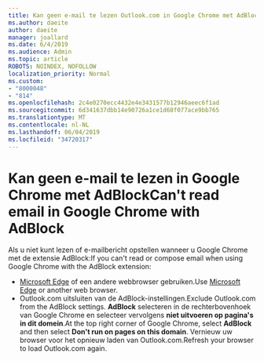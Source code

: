 ```yaml
---
title: Kan geen e-mail te lezen Outlook.com in Google Chrome met AdBlock
ms.author: daeite
author: daeite
manager: joallard
ms.date: 6/4/2019
ms.audience: Admin
ms.topic: article
ROBOTS: NOINDEX, NOFOLLOW
localization_priority: Normal
ms.custom:
- "8000048"
- "814"
ms.openlocfilehash: 2c4e0270ecc4432e4e3431577b12946aeec6f1ad
ms.sourcegitcommit: 6d341637dbb14e90726a1ce1d68f077ace9bb765
ms.translationtype: MT
ms.contentlocale: nl-NL
ms.lasthandoff: 06/04/2019
ms.locfileid: "34720317"
---
```

# <a name="cant-read-email-in-google-chrome-with-adblock"></a><span data-ttu-id="ac86c-102">Kan geen e-mail te lezen in Google Chrome met AdBlock</span><span class="sxs-lookup"><span data-stu-id="ac86c-102">Can't read email in Google Chrome with AdBlock</span></span>

<span data-ttu-id="ac86c-103">Als u niet kunt lezen of e-mailbericht opstellen wanneer u Google Chrome met de extensie AdBlock:</span><span class="sxs-lookup"><span data-stu-id="ac86c-103">If you can't read or compose email when using Google Chrome with the AdBlock extension:</span></span>

- <span data-ttu-id="ac86c-104">[Microsoft Edge](https://go.microsoft.com/fwlink/p/?linkid=2001503&amp;clcid=0x409) of een andere webbrowser gebruiken.</span><span class="sxs-lookup"><span data-stu-id="ac86c-104">Use [Microsoft Edge](https://go.microsoft.com/fwlink/p/?linkid=2001503&amp;clcid=0x409) or another web browser.</span></span>
- <span data-ttu-id="ac86c-105">Outlook.com uitsluiten van de AdBlock-instellingen.</span><span class="sxs-lookup"><span data-stu-id="ac86c-105">Exclude Outlook.com from the AdBlock settings.</span></span> <span data-ttu-id="ac86c-106">**AdBlock** selecteren in de rechterbovenhoek van Google Chrome en selecteer vervolgens **niet uitvoeren op pagina's in dit domein**.</span><span class="sxs-lookup"><span data-stu-id="ac86c-106">At the top right corner of Google Chrome, select **AdBlock** and then select **Don't run on pages on this domain**.</span></span> <span data-ttu-id="ac86c-107">Vernieuw uw browser voor het opnieuw laden van Outlook.com.</span><span class="sxs-lookup"><span data-stu-id="ac86c-107">Refresh your browser to load Outlook.com again.</span></span>